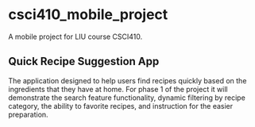 # csci410_mobile_project

A mobile project for LIU course CSCI410.

## Quick Recipe Suggestion App

The application designed to help users find recipes quickly based on the ingredients that they have at home.
For phase 1 of the project it will demonstrate the search feature functionality, dynamic filtering by recipe category, the ability to favorite recipes, and instruction for the easier preparation.

